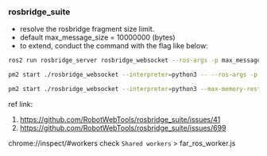 
### rosbridge_suite 
* resolve the rosbridge fragment size limit. 
* default max_message_size = 10000000 (bytes)
* to extend, conduct the command with the flag like below:
```sh
ros2 run rosbridge_server rosbridge_websocket --ros-args -p max_message_size:=50000000

pm2 start ./rosbridge_websocket --interpreter=python3 -- --ros-args -p port:=9091

pm2 start ./rosbridge_websocket --interpreter=python3 --max-memory-restart 1500M -- --ros-args -p max_message_size:=1000000000
```

ref link:
1. https://github.com/RobotWebTools/rosbridge_suite/issues/41
2. https://github.com/RobotWebTools/rosbridge_suite/issues/699


chrome://inspect/#workers
check `Shared workers` > far_ros_worker.js 